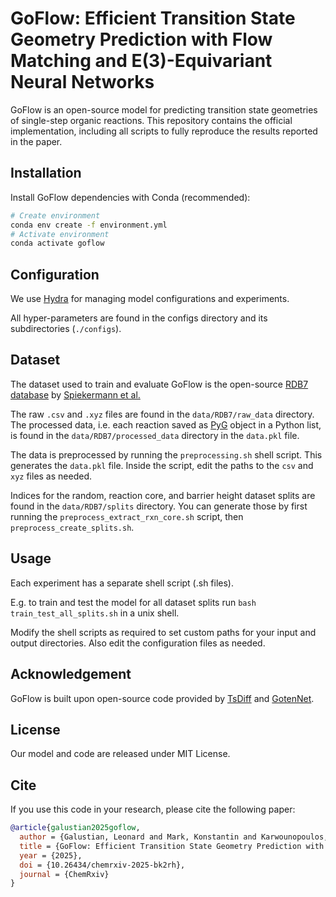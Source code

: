 # GoFlow: Efficient Transition State Geometry Prediction with Flow Matching and E(3)-Equivariant Neural Networks

GoFlow is an open-source model for predicting transition state geometries of single-step organic reactions.
This repository contains the official implementation, including all scripts to fully reproduce the results reported in the paper.

## Installation
Install GoFlow dependencies with Conda (recommended):

```bash
# Create environment
conda env create -f environment.yml
# Activate environment
conda activate goflow
```

## Configuration
We use [Hydra](https://hydra.cc/) for managing model configurations and experiments.

All hyper-parameters are found in the configs directory and its subdirectories (`./configs`).

## Dataset
The dataset used to train and evaluate GoFlow is the open-source [RDB7 database](https://zenodo.org/records/13328872) by [Spiekermann et al.](https://www.nature.com/articles/s41597-022-01529-6)

The raw `.csv` and `.xyz` files are found in the `data/RDB7/raw_data` directory. The processed data, i.e. each reaction saved as [PyG](https://pytorch-geometric.readthedocs.io/) object in a Python list, is found in the `data/RDB7/processed_data` directory in the `data.pkl` file.

The data is preprocessed by running the `preprocessing.sh` shell script. This generates the `data.pkl` file. Inside the script, edit the paths to the `csv` and `xyz` files as needed.

Indices for the random, reaction core, and barrier height dataset splits are found in the `data/RDB7/splits` directory. You can generate those by first running the `preprocess_extract_rxn_core.sh` script, then `preprocess_create_splits.sh`.

## Usage
Each experiment has a separate shell script (.sh files).

E.g. to train and test the model for all dataset splits run `bash train_test_all_splits.sh` in a unix shell.

Modify the shell scripts as required to set custom paths for your input and output directories. Also edit the configuration files as needed.

## Acknowledgement

GoFlow is built upon open-source code provided by [TsDiff](https://github.com/seonghann/tsdiff) and [GotenNet](https://github.com/sarpaykent/GotenNet).

## License
Our model and code are released under MIT License.

## Cite

If you use this code in your research, please cite the following paper:

```bibtex
@article{galustian2025goflow,
  author = {Galustian, Leonard and Mark, Konstantin and Karwounopoulos, Johannes and Kovar, Maximilian and Heid, Esther},
  title = {GoFlow: Efficient Transition State Geometry Prediction with Flow Matching and E(3)-Equivariant Neural Networks},
  year = {2025},
  doi = {10.26434/chemrxiv-2025-bk2rh},
  journal = {ChemRxiv}
}
```

